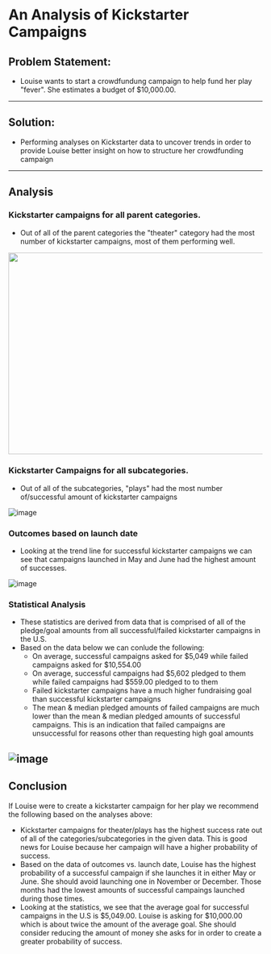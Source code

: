 # An Analysis of Kickstarter Campaigns
## Problem Statement: 
 - Louise wants to start a crowdfundung campaign to help fund her play "fever". She estimates a budget of $10,000.00.
---
## Solution: 
 - Performing analyses on Kickstarter data to uncover trends in order to provide Louise better insight on how to structure her crowdfunding campaign
---
## Analysis
### Kickstarter campaigns for all parent categories. 
* Out of all of the parent categories the "theater" category had the most number of kickstarter campaigns, most of them performing well.

<img src="https://user-images.githubusercontent.com/67936161/87256785-79e69500-c44a-11ea-98f8-0ead0b4f0b32.png" width="800" height="400" />

### Kickstarter Campaigns for all subcategories.
* Out of all of the subcategories, "plays" had the most number of/successful amount of kickstarter campaigns

![image](https://user-images.githubusercontent.com/67936161/87257180-8ddfc600-c44d-11ea-915a-8d1ed69f2c2b.png)

### Outcomes based on launch date
* Looking at the trend line for successful kickstarter campaigns we can see that campaigns launched in May and June had the highest amount of successes.

![image](https://user-images.githubusercontent.com/67936161/87257283-aac8c900-c44e-11ea-886b-9d6e75f4dd7f.png)

### Statistical Analysis
* These statistics are derived from data that is comprised of all of the pledge/goal amounts from all successful/failed kickstarter campaigns in the U.S.
* Based on the data below we can conlude the following:
  - On average, successful campaigns asked for $5,049 while failed campaigns asked for $10,554.00
  - On average, successful campaigns had $5,602 pledged to them while failed campaigns had $559.00 pledged to to them 
  - Failed kickstarter campaigns have a much higher fundraising goal than successful kickstarter campaigns
  - The mean & median pledged amounts of failed campaigns are much lower than the mean & median pledged amounts of successful campaigns. This is an indication that failed campaigns are unsuccessful for reasons other than requesting high goal amounts

![image](https://user-images.githubusercontent.com/67936161/87257872-a0f59480-c453-11ea-8309-8eca2e3cf26a.png)
 ---
 ## Conclusion
 If Louise were to create a kickstarter campaign for her play we recommend the following based on the analyses above:
 * Kickstarter campaigns for theater/plays has the highest success rate out of all of the categories/subcategories in the given data. This is good news for Louise because her  campaign will have a higher probability of success. 
 * Based on the data of outcomes vs. launch date, Louise has the highest probability of a successful campaign if she launches it in either May or June. She should avoid launching one in November or December. Those months had the lowest amounts of successful campaings launched during those times. 
 * Looking at the statistics, we see that the average goal for successful campaigns in the U.S is $5,049.00. Louise is asking for $10,000.00 which is about twice the amount of the average goal. She should consider reducing the amount of money she asks for in order to create a greater probability of success. 

